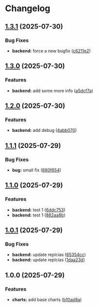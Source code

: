 # Changelog

## [1.3.1](https://github.com/valkiriaaquatica/release-please-monorepo/compare/backend-v1.3.0...backend-v1.3.1) (2025-07-30)


### Bug Fixes

* **backend:** force a new bugfix ([c6211e2](https://github.com/valkiriaaquatica/release-please-monorepo/commit/c6211e2b5287c153eef7821200e0fdc2e4968658))

## [1.3.0](https://github.com/valkiriaaquatica/release-please-monorepo/compare/backend-v1.2.0...backend-v1.3.0) (2025-07-30)


### Features

* **backend:** add some more info ([a5dcf7a](https://github.com/valkiriaaquatica/release-please-monorepo/commit/a5dcf7abae9040cd6bbd0efcf48269392f258b73))

## [1.2.0](https://github.com/valkiriaaquatica/release-please-monorepo/compare/backend-v1.1.1...backend-v1.2.0) (2025-07-30)


### Features

* **backend:** add debug ([4abb070](https://github.com/valkiriaaquatica/release-please-monorepo/commit/4abb07023eb065d7505329145cbaef1563f57c4a))

## [1.1.1](https://github.com/valkiriaaquatica/release-please-monorepo/compare/backend-v1.1.0...backend-v1.1.1) (2025-07-29)


### Bug Fixes

* **bug:** small fix ([680f654](https://github.com/valkiriaaquatica/release-please-monorepo/commit/680f6549e8d9d5b2437aeae382805376744f3a1f))

## [1.1.0](https://github.com/valkiriaaquatica/release-please-monorepo/compare/backend-v1.0.1...backend-v1.1.0) (2025-07-29)


### Features

* **backend:** test 1 ([6ddc753](https://github.com/valkiriaaquatica/release-please-monorepo/commit/6ddc753e8b64a68d0183674c59a27b8b3ff8dd49))
* **backend:** test 1 ([882aa8b](https://github.com/valkiriaaquatica/release-please-monorepo/commit/882aa8b97d4dc2160cafb4366aeeb8522fb11fee))

## [1.0.1](https://github.com/valkiriaaquatica/release-please-monorepo/compare/backend-v1.0.0...backend-v1.0.1) (2025-07-29)


### Bug Fixes

* **backend:** update replcias ([65354cc](https://github.com/valkiriaaquatica/release-please-monorepo/commit/65354cc0a2a207338b75a71fe6a7947dfe8f3a5a))
* **backend:** update replcias ([1daa23d](https://github.com/valkiriaaquatica/release-please-monorepo/commit/1daa23d5d33ed80cf444e3c3159be854aa8504f9))

## 1.0.0 (2025-07-29)


### Features

* **charts:** add base charts ([b10ad8a](https://github.com/valkiriaaquatica/release-please-monorepo/commit/b10ad8aa22db9df09b72e03e525ba773ff327fe3))
